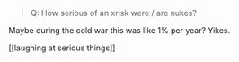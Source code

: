 > Q: How serious of an xrisk were / are nukes?

Maybe during the cold war this was like 1% per year? Yikes.

[[laughing at serious things]]
